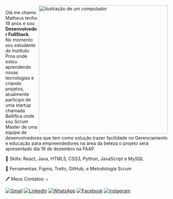 <img src="https://raw.githubusercontent.com/MicaelliMedeiros/micaellimedeiros/master/image/computer-illustration.png" alt="ilustração de um computador" min-width="400px" max-width="400px" width="400px" align="right">

<p align="left"> 
  Olá me chamo Matheus tenho 19 anos e sou <strong>Desenvolvedor FullStack</strong>.<br>
  No momento sou estudante do Instituto Proa onde estou aprendendo novas tecnologias e criando projetos, atualmente participo de uma startup chamada Bellifica onde sou Scrum Master de uma equipe de desenvolvedores que tem como solução trazer facilidade no Gerenciamento e educação para empreendedores na área da beleza o projeto será apresentado dia 19 de dezembro na FAAP.
</p>

<p align="left">
  🚀 Skills: React, Java, HTML5, CSS3, Python, JavaScript e MySQL
</p>
<p align="left">
  💼 Ferramentas: Figma, Trello, GitHub, e Metodologia Scrum
</p>

<p align="left">
  🖊️ Meus Contatos: ⤵️
</p>

<p align="left">
  <a href="#" title="Gmail">
  <img src="https://img.shields.io/badge/-Gmail-FF0000?style=flat-square&labelColor=FF0000&logo=gmail&logoColor=white&link=LINK-DO-SEU-GMAIL" alt="Gmail"/></a>

  <a href="#" title="LinkedIn">
  <img src="https://img.shields.io/badge/-Linkedin-0e76a8?style=flat-square&logo=Linkedin&logoColor=white&link=LINK-DO-SEU-LINKEDIN" alt="LinkedIn"/></a>

  <a href="#" title="WhatsApp">
  <img src="https://img.shields.io/badge/-WhatsApp-25d366?style=flat-square&labelColor=25d366&logo=whatsapp&logoColor=white&link=API-DO-SEU-WHATSAPP" alt="WhatsApp"/></a>

  <a href="#" title="Facebook">
  <img src="https://img.shields.io/badge/-Facebook-3b5998?style=flat-square&labelColor=3b5998&logo=facebook&logoColor=white&link=LINK-DO-SEU-FACEBOOK" alt="Facebook"/></a>

  <a href="#" title="Instagram">
  <img src="https://img.shields.io/badge/-Instagram-DF0174?style=flat-square&labelColor=DF0174&logo=instagram&logoColor=white&link=LINK-DO-SEU-INSTAGRAM" alt="Instagram"/></a>
</p>
